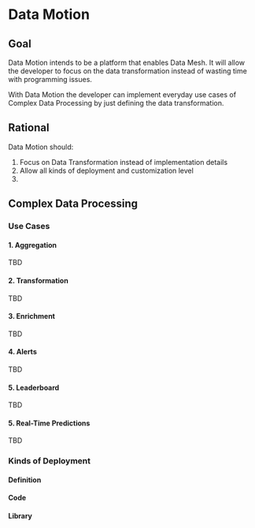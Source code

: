 # Data Motion

## Goal

Data Motion intends to be a platform that enables Data Mesh.
It will allow the developer to focus on the data transformation
instead of wasting time with programming issues.

With Data Motion the developer can implement everyday use cases
of Complex Data Processing by just defining the data transformation.

## Rational

Data Motion should:
1. Focus on Data Transformation instead of implementation details
2. Allow all kinds of deployment and customization level
3. 

## Complex Data Processing 

### Use Cases

#### 1. Aggregation
TBD

#### 2. Transformation
TBD

#### 3. Enrichment
TBD

#### 4. Alerts
TBD

#### 5. Leaderboard
TBD

#### 5. Real-Time Predictions

TBD

### Kinds of Deployment

#### Definition

#### Code

#### Library
